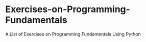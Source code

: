 # Exercises-on-Programming-Fundamentals
A List of Exercises on Programming Fundamentals Using Python
